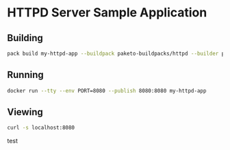 # HTTPD Server Sample Application

## Building

```bash
pack build my-httpd-app --buildpack paketo-buildpacks/httpd --builder paketobuildpacks/builder:full
```

## Running

```bash
docker run --tty --env PORT=8080 --publish 8080:8080 my-httpd-app
```

## Viewing

```bash
curl -s localhost:8080
```
test
